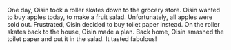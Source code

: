 One day, Oisin took a roller skates down to the grocery store. Oisin wanted to buy apples today, to make a fruit salad. Unfortunately, all apples were sold out. Frustrated, Oisin decided to buy toilet paper instead. On the roller skates back to the house, Oisin made a plan. Back home, Oisin smashed the toilet paper and put it in the salad. It tasted fabulous!

